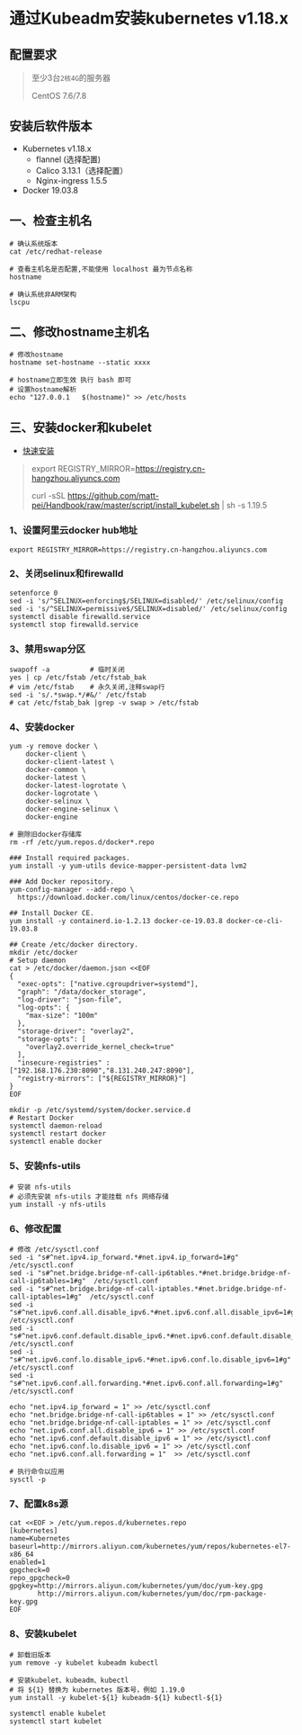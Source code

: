 # 通过Kubeadm安装kubernetes v1.18.x

## 配置要求
> 至少3台`2核4G`的服务器
>
> CentOS 7.6/7.8

## 安装后软件版本
- Kubernetes v1.18.x
  - flannel (选择配置)
  - Calico 3.13.1（选择配置）
  - Nginx-ingress 1.5.5
- Docker 19.03.8

## 一、检查主机名
```
# 确认系统版本
cat /etc/redhat-release

# 查看主机名是否配置,不能使用 localhost 最为节点名称
hostname

# 确认系统非ARM架构
lscpu
```

## 二、修改hostname主机名
```
# 修改hostname
hostname set-hostname --static xxxx

# hostname立即生效 执行 bash 即可
# 设置hostname解析
echo "127.0.0.1   $(hostname)" >> /etc/hosts
```

## 三、安装docker和kubelet
- [快速安装](../script/install_kubelet.sh)

> export REGISTRY_MIRROR=https://registry.cn-hangzhou.aliyuncs.com
>
> curl -sSL https://github.com/matt-pei/Handbook/raw/master/script/install_kubelet.sh | sh -s 1.19.5

### 1、设置阿里云docker hub地址
```
export REGISTRY_MIRROR=https://registry.cn-hangzhou.aliyuncs.com
```
### 2、关闭selinux和firewalld
```
setenforce 0
sed -i 's/^SELINUX=enforcing$/SELINUX=disabled/' /etc/selinux/config
sed -i 's/^SELINUX=permissive$/SELINUX=disabled/' /etc/selinux/config
systemctl disable firewalld.service
systemctl stop firewalld.service
```

### 3、禁用swap分区
```
swapoff -a          # 临时关闭
yes | cp /etc/fstab /etc/fstab_bak
# vim /etc/fstab    # 永久关闭,注释swap行
sed -i 's/.*swap.*/#&/' /etc/fstab
# cat /etc/fstab_bak |grep -v swap > /etc/fstab
```

### 4、安装docker
```
yum -y remove docker \
    docker-client \
    docker-client-latest \
    docker-common \
    docker-latest \
    docker-latest-logrotate \
    docker-logrotate \
    docker-selinux \
    docker-engine-selinux \
    docker-engine

# 删除旧docker存储库
rm -rf /etc/yum.repos.d/docker*.repo

### Install required packages.
yum install -y yum-utils device-mapper-persistent-data lvm2

### Add Docker repository.
yum-config-manager --add-repo \
  https://download.docker.com/linux/centos/docker-ce.repo

## Install Docker CE.
yum install -y containerd.io-1.2.13 docker-ce-19.03.8 docker-ce-cli-19.03.8

## Create /etc/docker directory.
mkdir /etc/docker
# Setup daemon
cat > /etc/docker/daemon.json <<EOF
{
  "exec-opts": ["native.cgroupdriver=systemd"],
  "graph": "/data/docker_storage",
  "log-driver": "json-file",
  "log-opts": {
    "max-size": "100m"
  },
  "storage-driver": "overlay2",
  "storage-opts": [
    "overlay2.override_kernel_check=true"
  ],
  "insecure-registries" : ["192.168.176.230:8090","8.131.240.247:8090"],
  "registry-mirrors": ["${REGISTRY_MIRROR}"]
}
EOF

mkdir -p /etc/systemd/system/docker.service.d
# Restart Docker
systemctl daemon-reload
systemctl restart docker
systemctl enable docker
```

### 5、安装nfs-utils
```
# 安装 nfs-utils
# 必须先安装 nfs-utils 才能挂载 nfs 网络存储
yum install -y nfs-utils
```

### 6、修改配置
```
# 修改 /etc/sysctl.conf
sed -i "s#^net.ipv4.ip_forward.*#net.ipv4.ip_forward=1#g"  /etc/sysctl.conf
sed -i "s#^net.bridge.bridge-nf-call-ip6tables.*#net.bridge.bridge-nf-call-ip6tables=1#g"  /etc/sysctl.conf
sed -i "s#^net.bridge.bridge-nf-call-iptables.*#net.bridge.bridge-nf-call-iptables=1#g"  /etc/sysctl.conf
sed -i "s#^net.ipv6.conf.all.disable_ipv6.*#net.ipv6.conf.all.disable_ipv6=1#g"  /etc/sysctl.conf
sed -i "s#^net.ipv6.conf.default.disable_ipv6.*#net.ipv6.conf.default.disable_ipv6=1#g"  /etc/sysctl.conf
sed -i "s#^net.ipv6.conf.lo.disable_ipv6.*#net.ipv6.conf.lo.disable_ipv6=1#g"  /etc/sysctl.conf
sed -i "s#^net.ipv6.conf.all.forwarding.*#net.ipv6.conf.all.forwarding=1#g"  /etc/sysctl.conf

echo "net.ipv4.ip_forward = 1" >> /etc/sysctl.conf
echo "net.bridge.bridge-nf-call-ip6tables = 1" >> /etc/sysctl.conf
echo "net.bridge.bridge-nf-call-iptables = 1" >> /etc/sysctl.conf
echo "net.ipv6.conf.all.disable_ipv6 = 1" >> /etc/sysctl.conf
echo "net.ipv6.conf.default.disable_ipv6 = 1" >> /etc/sysctl.conf
echo "net.ipv6.conf.lo.disable_ipv6 = 1" >> /etc/sysctl.conf
echo "net.ipv6.conf.all.forwarding = 1"  >> /etc/sysctl.conf

# 执行命令以应用
sysctl -p
```

### 7、配置k8s源
```
cat <<EOF > /etc/yum.repos.d/kubernetes.repo
[kubernetes]
name=Kubernetes
baseurl=http://mirrors.aliyun.com/kubernetes/yum/repos/kubernetes-el7-x86_64
enabled=1
gpgcheck=0
repo_gpgcheck=0
gpgkey=http://mirrors.aliyun.com/kubernetes/yum/doc/yum-key.gpg
       http://mirrors.aliyun.com/kubernetes/yum/doc/rpm-package-key.gpg
EOF
```

### 8、安装kubelet
```
# 卸载旧版本
yum remove -y kubelet kubeadm kubectl

# 安装kubelet、kubeadm、kubectl
# 将 ${1} 替换为 kubernetes 版本号，例如 1.19.0
yum install -y kubelet-${1} kubeadm-${1} kubectl-${1}

systemctl enable kubelet
systemctl start kubelet
```





